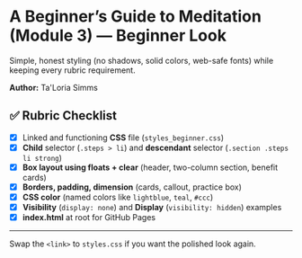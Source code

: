 # A Beginner’s Guide to Meditation (Module 3) — Beginner Look
Simple, honest styling (no shadows, solid colors, web-safe fonts) while keeping every rubric requirement.

**Author:** Ta'Loria Simms

## ✅ Rubric Checklist
- [x] Linked and functioning **CSS** file (`styles_beginner.css`)
- [x] **Child** selector (`.steps > li`) and **descendant** selector (`.section .steps li strong`)
- [x] **Box layout using floats + clear** (header, two-column section, benefit cards)
- [x] **Borders, padding, dimension** (cards, callout, practice box)
- [x] **CSS color** (named colors like `lightblue`, `teal`, `#ccc`)
- [x] **Visibility** (`display: none`) and **Display** (`visibility: hidden`) examples
- [x] **index.html** at root for GitHub Pages

---
Swap the `<link>` to `styles.css` if you want the polished look again.
